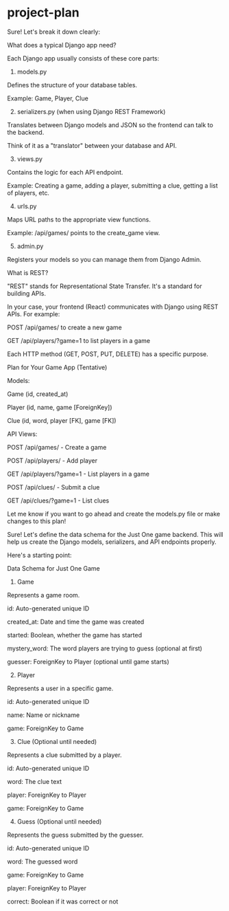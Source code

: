 # project-plan

Sure! Let's break it down clearly:

What does a typical Django app need?

Each Django app usually consists of these core parts:

1. models.py

Defines the structure of your database tables.

Example: Game, Player, Clue

2. serializers.py (when using Django REST Framework)

Translates between Django models and JSON so the frontend can talk to the backend.

Think of it as a "translator" between your database and API.

3. views.py

Contains the logic for each API endpoint.

Example: Creating a game, adding a player, submitting a clue, getting a list of players, etc.

4. urls.py

Maps URL paths to the appropriate view functions.

Example: /api/games/ points to the create_game view.

5. admin.py

Registers your models so you can manage them from Django Admin.

What is REST?

"REST" stands for Representational State Transfer. It's a standard for building APIs.

In your case, your frontend (React) communicates with Django using REST APIs. For example:

POST /api/games/ to create a new game

GET /api/players/?game=1 to list players in a game

Each HTTP method (GET, POST, PUT, DELETE) has a specific purpose.

Plan for Your Game App (Tentative)

Models:

Game (id, created_at)

Player (id, name, game [ForeignKey])

Clue (id, word, player [FK], game [FK])

API Views:

POST /api/games/ - Create a game

POST /api/players/ - Add player

GET /api/players/?game=1 - List players in a game

POST /api/clues/ - Submit a clue

GET /api/clues/?game=1 - List clues

Let me know if you want to go ahead and create the models.py file or make changes to this plan!



Sure! Let's define the data schema for the Just One game backend. This will help us create the Django models, serializers, and API endpoints properly.

Here's a starting point:

Data Schema for Just One Game

1. Game

Represents a game room.

id: Auto-generated unique ID

created_at: Date and time the game was created

started: Boolean, whether the game has started

mystery_word: The word players are trying to guess (optional at first)

guesser: ForeignKey to Player (optional until game starts)

2. Player

Represents a user in a specific game.

id: Auto-generated unique ID

name: Name or nickname

game: ForeignKey to Game

3. Clue (Optional until needed)

Represents a clue submitted by a player.

id: Auto-generated unique ID

word: The clue text

player: ForeignKey to Player

game: ForeignKey to Game

4. Guess (Optional until needed)

Represents the guess submitted by the guesser.

id: Auto-generated unique ID

word: The guessed word

game: ForeignKey to Game

player: ForeignKey to Player

correct: Boolean if it was correct or not

